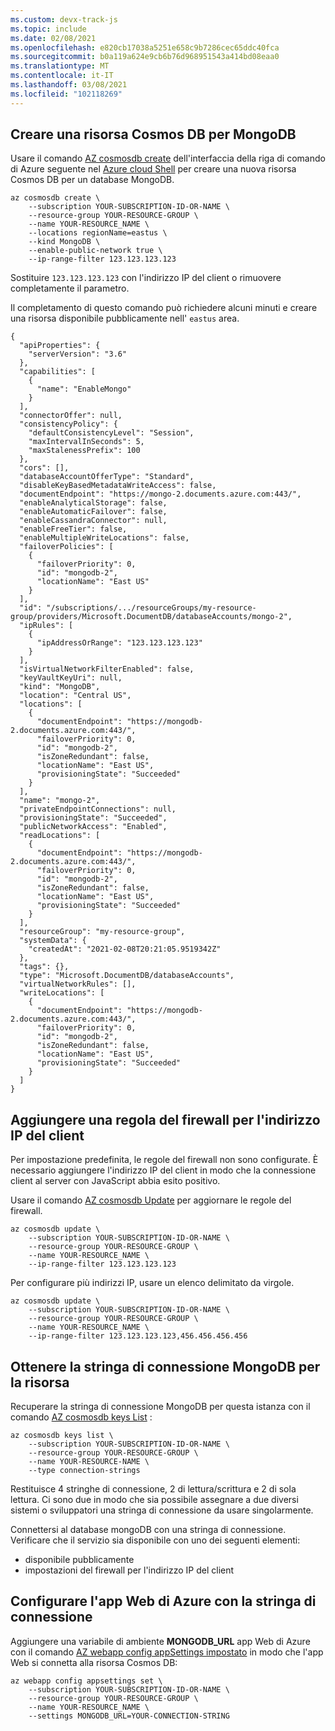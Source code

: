 ```yaml
---
ms.custom: devx-track-js
ms.topic: include
ms.date: 02/08/2021
ms.openlocfilehash: e820cb17038a5251e658c9b7286cec65ddc40fca
ms.sourcegitcommit: b0a119a624e9cb6b76d968951543a414bd08eaa0
ms.translationtype: MT
ms.contentlocale: it-IT
ms.lasthandoff: 03/08/2021
ms.locfileid: "102118269"
---
```

## <a name="create-a-cosmos-db-resource-for-mongodb"></a>Creare una risorsa Cosmos DB per MongoDB

Usare il comando [AZ cosmosdb create](/cli/azure/cosmosdb#az_cosmosdb_create) dell'interfaccia della riga di comando di Azure seguente nel [Azure cloud Shell](https://shell.azure.com) per creare una nuova risorsa Cosmos DB per un database MongoDB. 

```azurecli
az cosmosdb create \
    --subscription YOUR-SUBSCRIPTION-ID-OR-NAME \
    --resource-group YOUR-RESOURCE-GROUP \
    --name YOUR-RESOURCE_NAME \
    --locations regionName=eastus \
    --kind MongoDB \
    --enable-public-network true \
    --ip-range-filter 123.123.123.123 
```

Sostituire `123.123.123.123` con l'indirizzo IP del client o rimuovere completamente il parametro. 

Il completamento di questo comando può richiedere alcuni minuti e creare una risorsa disponibile pubblicamente nell' `eastus` area. 

```text
{
  "apiProperties": {
    "serverVersion": "3.6"
  },
  "capabilities": [
    {
      "name": "EnableMongo"
    }
  ],
  "connectorOffer": null,
  "consistencyPolicy": {
    "defaultConsistencyLevel": "Session",
    "maxIntervalInSeconds": 5,
    "maxStalenessPrefix": 100
  },
  "cors": [],
  "databaseAccountOfferType": "Standard",
  "disableKeyBasedMetadataWriteAccess": false,
  "documentEndpoint": "https://mongo-2.documents.azure.com:443/",
  "enableAnalyticalStorage": false,
  "enableAutomaticFailover": false,
  "enableCassandraConnector": null,
  "enableFreeTier": false,
  "enableMultipleWriteLocations": false,
  "failoverPolicies": [
    {
      "failoverPriority": 0,
      "id": "mongodb-2",
      "locationName": "East US"
    }
  ],
  "id": "/subscriptions/.../resourceGroups/my-resource-group/providers/Microsoft.DocumentDB/databaseAccounts/mongo-2",
  "ipRules": [
    {
      "ipAddressOrRange": "123.123.123.123"
    }
  ],
  "isVirtualNetworkFilterEnabled": false,
  "keyVaultKeyUri": null,
  "kind": "MongoDB",
  "location": "Central US",
  "locations": [
    {
      "documentEndpoint": "https://mongodb-2.documents.azure.com:443/",
      "failoverPriority": 0,
      "id": "mongodb-2",
      "isZoneRedundant": false,
      "locationName": "East US",
      "provisioningState": "Succeeded"
    }
  ],
  "name": "mongo-2",
  "privateEndpointConnections": null,
  "provisioningState": "Succeeded",
  "publicNetworkAccess": "Enabled",
  "readLocations": [
    {
      "documentEndpoint": "https://mongodb-2.documents.azure.com:443/",
      "failoverPriority": 0,
      "id": "mongodb-2",
      "isZoneRedundant": false,
      "locationName": "East US",
      "provisioningState": "Succeeded"
    }
  ],
  "resourceGroup": "my-resource-group",
  "systemData": {
    "createdAt": "2021-02-08T20:21:05.9519342Z"
  },
  "tags": {},
  "type": "Microsoft.DocumentDB/databaseAccounts",
  "virtualNetworkRules": [],
  "writeLocations": [
    {
      "documentEndpoint": "https://mongodb-2.documents.azure.com:443/",
      "failoverPriority": 0,
      "id": "mongodb-2",
      "isZoneRedundant": false,
      "locationName": "East US",
      "provisioningState": "Succeeded"
    }
  ]
}
```

## <a name="add-firewall-rule-for-your-client-ip-address"></a>Aggiungere una regola del firewall per l'indirizzo IP del client

Per impostazione predefinita, le regole del firewall non sono configurate. È necessario aggiungere l'indirizzo IP del client in modo che la connessione client al server con JavaScript abbia esito positivo.

Usare il comando [AZ cosmosdb Update](/cli/azure/cosmosdb#az_cosmosdb_update) per aggiornare le regole del firewall.

```azurecli
az cosmosdb update \
    --subscription YOUR-SUBSCRIPTION-ID-OR-NAME \
    --resource-group YOUR-RESOURCE-GROUP \
    --name YOUR-RESOURCE_NAME \
    --ip-range-filter 123.123.123.123
```

Per configurare più indirizzi IP, usare un elenco delimitato da virgole.

```azurecli
az cosmosdb update \
    --subscription YOUR-SUBSCRIPTION-ID-OR-NAME \
    --resource-group YOUR-RESOURCE-GROUP \
    --name YOUR-RESOURCE_NAME \
    --ip-range-filter 123.123.123.123,456.456.456.456
```

## <a name="get-the-mongodb-connection-string-for-your-resource"></a>Ottenere la stringa di connessione MongoDB per la risorsa

Recuperare la stringa di connessione MongoDB per questa istanza con il comando [AZ cosmosdb keys List](/cli/azure/cosmosdb/keys#az_cosmosdb_keys_list) :

```azurecli
az cosmosdb keys list \
    --subscription YOUR-SUBSCRIPTION-ID-OR-NAME \
    --resource-group YOUR-RESOURCE-GROUP \
    --name YOUR-RESOURCE-NAME \
    --type connection-strings 
```

Restituisce 4 stringhe di connessione, 2 di lettura/scrittura e 2 di sola lettura. Ci sono due in modo che sia possibile assegnare a due diversi sistemi o sviluppatori una stringa di connessione da usare singolarmente. 

Connettersi al database mongoDB con una stringa di connessione. Verificare che il servizio sia disponibile con uno dei seguenti elementi:

* disponibile pubblicamente
* impostazioni del firewall per l'indirizzo IP del client

## <a name="configure-your-azure-web-app-with-the-connection-string"></a>Configurare l'app Web di Azure con la stringa di connessione

Aggiungere una variabile di ambiente **MONGODB_URL** app Web di Azure con il comando [AZ webapp config appSettings impostato](/cli/azure/webapp/config/appsettings#az_webapp_config_appsettings_set) in modo che l'app Web si connetta alla risorsa Cosmos DB:

```azurecli
az webapp config appsettings set \
    --subscription YOUR-SUBSCRIPTION-ID-OR-NAME \
    --resource-group YOUR-RESOURCE-GROUP \
    --name YOUR-RESOURCE_NAME \
    --settings MONGODB_URL=YOUR-CONNECTION-STRING
```
